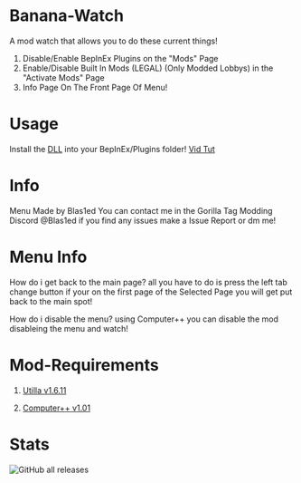 # Banana-Watch
A mod watch that allows you to do these current things!

1. Disable/Enable BepInEx Plugins on the "Mods" Page
2. Enable/Disable Built In Mods (LEGAL) (Only Modded Lobbys) in the "Activate Mods" Page
3. Info Page On The Front Page Of Menu!

# Usage
Install the <a href = "https://github.com/Blas1ed/Banana-Watch/releases/tag/Watch1.0.0">DLL<a> into your BepInEx/Plugins folder! <a href = "https://www.youtube.com/watch?v=Lu_-PPg6jSk">Vid Tut<a>

# Info
Menu Made by Blas1ed You can contact me in the Gorilla Tag Modding Discord @Blas1ed if you find any issues make a Issue Report or dm me!

# Menu Info
How do i get back to the main page? all you have to do is press the left tab change button if your on the  first page of the Selected Page you will get put back to the main spot!

How do i disable the menu? using Computer++ you can disable the mod disableing the menu and watch!

# Mod-Requirements
1. <a href = "https://github.com/legoandmars/Utilla/releases/tag/v1.6.11">Utilla v1.6.11<a>

2. <a href = "https://github.com/KyleTheScientist/ComputerPlusPlus/releases/tag/v1.0.1">Computer++ v1.01<a>

# Stats
![GitHub all releases](https://img.shields.io/github/downloads/Blas1ed/Banana-Watch/total?color=%2300FF00)
